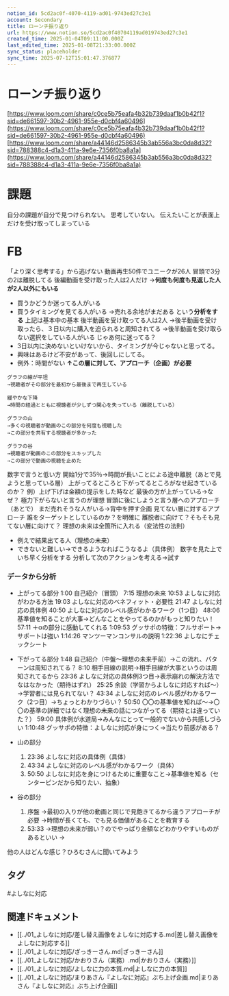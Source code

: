 ```yaml
---
notion_id: 5cd2ac0f-4070-4119-ad01-9743ed27c3e1
account: Secondary
title: ローンチ振り返り
url: https://www.notion.so/5cd2ac0f40704119ad019743ed27c3e1
created_time: 2025-01-04T09:11:00.000Z
last_edited_time: 2025-01-08T21:33:00.000Z
sync_status: placeholder
sync_time: 2025-07-12T15:01:47.376877
---
```

# ローンチ振り返り

[https://www.loom.com/share/c0ce5b75eafa4b32b739daaf1b0b42f1?sid=de661597-30b2-4961-955e-d0cbf4a60496](https://www.loom.com/share/c0ce5b75eafa4b32b739daaf1b0b42f1?sid=de661597-30b2-4961-955e-d0cbf4a60496)
[https://www.loom.com/share/a44146d2586345b3ab556a3bc0da8d32?sid=788388c4-d1a3-411a-9e6e-7356f0ba8a1a](https://www.loom.com/share/a44146d2586345b3ab556a3bc0da8d32?sid=788388c4-d1a3-411a-9e6e-7356f0ba8a1a)
# 課題
自分の課題が自分で見つけられない。
思考していない。
伝えたいことが表面上だけを受け取ってしまっている
# FB
「より深く思考する」から逃げない
動画再生50件でユニークが26人
冒頭で3分の2は離脱してる
後編動画を受け取った人は2人だけ
→**何度も何度も見返した人が2人以外にもいる**
- 買うかどうか迷ってる人がいる
- 買うタイミングを見てる人がいる
→売れる余地がまだある
という**分析をする**
上記は基本中の基本
後半動画を受け取ってる人は2人
→後半動画を受け取ったら、３日以内に購入を迫られると周知されてる
→後半動画を受け取らない選択をしている人がいる
じゃあ何に迷ってる？
- 3日以内に決めないといけないから、タイミングが今じゃないと思ってる。
- 興味はあるけど不安があって、後回しにしてる。
- 例外：時間がない
**↑この層に対して、アプローチ（企画）が必要**
```plain text
グラフの線が平坦
→視聴者がその部分を最初から最後まで再生している

緩やかな下降
→時間の経過とともに視聴者が少しずつ関心を失っている（離脱している）

グラフの山
→多くの視聴者が動画のこの部分を何度も視聴した
→この部分を共有する視聴者が多かった

グラフの谷
→視聴者が動画のこの部分をスキップした
→この部分で動画の視聴を止めた
```
数字で言うと低い方
開始1分で35％→時間が長いことによる途中離脱（あとで見ようと思っている層）
上がってるところと下がってるところがなせ起きているのか？
例）上げ下げは金額の提示をした時など
最後の方が上がっている→なぜ？
極力下がらないと言うのが理想
冒頭に後にしようと言う層へのアプローチ（あとで）
まだ売れそうな人がいる→背中を押す企画
見てない層に対するアプローチ
誰をターゲットとしているのか？を明確に
離脱者に向けて？そもそも見てない層に向けて？
理想の未来は全箇所に入れる（変法性の法則）
- 例えで結果出てる人（理想の未来）
- できないと難しい→できるようなればこうなるよ（具体例）
数字を見た上でいち早く分析をする
分析して次のアクションを考える→試す
### データから分析
- 上がってる部分
  1:00 自己紹介（冒頭）
  7:15 理想の未来
  10:53 よしなに対応がわかる方法
  19:03 よしなに対応のベネフィット・必要性
  21:47 よしなに対応の具体例
  40:50 よしなに対応のレベル感がわかるワーク（1つ目）
  48:06 基準値を知ることが大事→どんなことをやってるのかがもっと知りたい！
  57:11 ＋αの部分に感動してくれる
  1:09:53 グッサポの特徴：フルサポート→サポートは強い
  1:14:26 マンツーマンコンサルの説明
  1:22:36 よしなにチェックシート
  
- 下がってる部分
  1:48 自己紹介（中盤〜理想の未来手前）→この流れ、パターンは周知されてる？
  8:10 相手目線の説明→相手目線が大事というのは周知されてるから
  23:36 よしなに対応の具体例3つ目→表示崩れの解決方法でなはなかった（期待はずれ）
  25:25 余談（学習からよしなに対応すれば〜）→学習者には見られてない？
  43:34 よしなに対応のレベル感がわかるワーク（2つ目）→ちょっとわかりづらい？
  50:50 〇〇の基準値を知れば〜→〇〇の基準の詳細ではなく理想の未来の話につながってる（期待とは違っていた？）
  59:00 具体例が水道局→みんなにとって一般的でないから共感しづらい
  1:10:48 グッサポの特徴：よしなに対応が身につく→当たり前感がある？
  
- 山の部分
  1. 23:36 よしなに対応の具体例（具体）
  1. 43:34 よしなに対応のレベル感がわかるワーク（具体）
  1. 50:50 よしなに対応を身につけるために重要なこと→基準値を知る（センターピンだから知りたい、抽象）
  
- 谷の部分
  1. 序盤
→最初の入りが他の動画と同じで見飽きてるから違うアプローチが必要
→時間が長くても、でも見る価値があることを教育する
  1. 53:33
→理想の未来が弱い？のでやっぱり金額などわかりやすいものがあるといい
→
  
他の人はどんな感じ？ひろむさんに聞いてみよう

## タグ

#よしなに対応 

## 関連ドキュメント

- [[../01_よしなに対応/差し替え画像をよしなに対応する.md|差し替え画像をよしなに対応する]]
- [[../01_よしなに対応/ざっきーさん.md|ざっきーさん]]
- [[../01_よしなに対応/かおりさん（実務）.md|かおりさん（実務）]]
- [[../01_よしなに対応/よしなに力の本質.md|よしなに力の本質]]
- [[../01_よしなに対応/まりあさん『よしなに対応』ぶち上げ企画.md|まりあさん『よしなに対応』ぶち上げ企画]]

